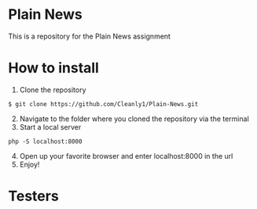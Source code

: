 # Plain News
This is a repository for the Plain News assignment


# How to install
1. Clone the repository 
```
$ git clone https://github.com/Cleanly1/Plain-News.git
```
2. Navigate to the folder where you cloned the repository via the terminal
3. Start a local server 
```
php -S localhost:8000
```
4. Open up your favorite browser and enter localhost:8000 in the url
5. Enjoy!

# Testers
